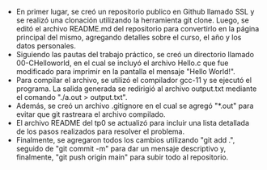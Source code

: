 - En primer lugar, se creó un repositorio publico en Github llamado SSL y se realizó una clonación utilizando la herramienta git clone. Luego, se editó el archivo README.md del repositorio para convertirlo en la página principal del mismo, agregando detalles sobre el curso, el año y los datos personales.
- Siguiendo las pautas del trabajo práctico, se creó un directorio llamado 00-CHelloworld, en el cual se incluyó el archivo Hello.c que fue modificado para imprimir en la pantalla el mensaje "Hello World!".
- Para compilar el archivo, se utilizó el compilador gcc-11 y se ejecutó el programa. La salida generada se redirigió al archivo output.txt mediante el comando "./a.out > output.txt".
- Además, se creó un archivo .gitignore en el cual se agregó "*.out" para evitar que git rastreara el archivo compilado.
- El archivo README del tp0 se actualizó para incluir una lista detallada de los pasos realizados para resolver el problema.
- Finalmente, se agregaron todos los cambios utilizando "git add .", seguido de "git commit -m" para dar un mensaje descriptivo y, finalmente, "git push origin main" para subir todo al repositorio.